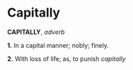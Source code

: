 # Capitally

**CAPITALLY**, _adverb_

**1.** In a capital manner; nobly; finely.

**2.** With loss of life; as, to punish _capitally_